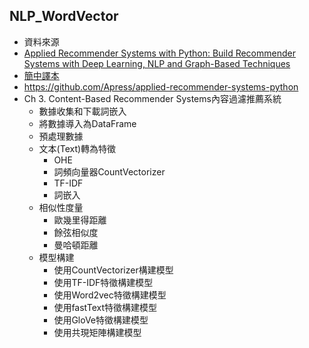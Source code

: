 ## NLP_WordVector
- 資料來源
- [Applied Recommender Systems with Python: Build Recommender Systems with Deep Learning, NLP and Graph-Based Techniques](https://learning.oreilly.com/library/view/applied-recommender-systems/9781484289549/)
- [簡中譯本](https://www.tenlong.com.tw/products/9787302657408?list_name=srh)
- https://github.com/Apress/applied-recommender-systems-python
- Ch 3. Content-Based Recommender Systems內容過濾推薦系統
  - 數據收集和下載詞嵌入
  - 將數據導入為DataFrame
  - 預處理數據 
  - 文本(Text)轉為特徵
    - OHE 
    - 詞頻向量器CountVectorizer
    - TF-IDF
    - 詞嵌入
  - 相似性度量
    - 歐幾里得距離 
    - 餘弦相似度 
    - 曼哈頓距離
  - 模型構建
    - 使用CountVectorizer構建模型
    - 使用TF-IDF特徵構建模型
    - 使用Word2vec特徵構建模型
    - 使用fastText特徵構建模型
    - 使用GloVe特徵構建模型
    - 使用共現矩陣構建模型
